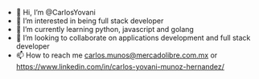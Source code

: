 - 👋 Hi, I’m @CarlosYovani
- 👀 I’m interested in being full stack developer
- 🌱 I’m currently learning  python, javascript and golang 
- 💞️ I’m looking to collaborate on applications development and full stack developer
- 📫 How to reach me carlos.munos@mercadolibre.com.mx  or https://www.linkedin.com/in/carlos-yovani-munoz-hernandez/

<!---
CarlosYovani/CarlosYovani is a ✨ special ✨ repository because its `README.md` (this file) appears on your GitHub profile.
You can click the Preview link to take a look at your changes.
--->
